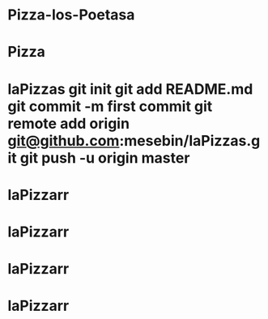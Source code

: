 # Pizza-los-Poetasa
# Pizza
# laPizzas git init git add README.md git commit -m first commit git remote add origin git@github.com:mesebin/laPizzas.git git push -u origin master
# laPizzarr
# laPizzarr
# laPizzarr
# laPizzarr
